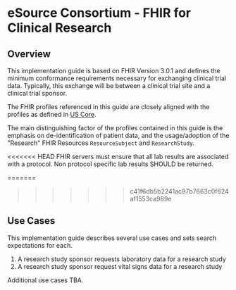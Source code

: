 # eSource Consortium - FHIR for Clinical Research 
## Overview

This implementation guide is based on FHIR Version 3.0.1 and defines the minimum conformance requirements necessary for exchanging clinical trial data. Typically, this exchange will be between a clinical trial site and a clinical trial sponsor.

The FHIR profiles referenced in this guide are closely aligned with the profiles as defined in [US Core](http://www.hl7.org/fhir/us/core/). 

The main distinguishing factor of the profiles contained in this guide is the emphasis on de-identification of patient data, and the usage/adoption of the "Research" FHIR Resources ``ResourceSubject`` and ``ResearchStudy``. 

<<<<<<< HEAD
FHIR servers must ensure that all lab results are associated with a protocol. Non protocol specific lab results SHOULD be returned.


=======
>>>>>>> c41f6db5b2241ac97b7663c0f624af1553ca989e
## Use Cases
This implementation guide describes several use cases and sets search expectations for each.

1. A research study sponsor requests laboratory data for a research study
2. A research study sponsor request vital signs data for a research study

Additional use cases TBA.